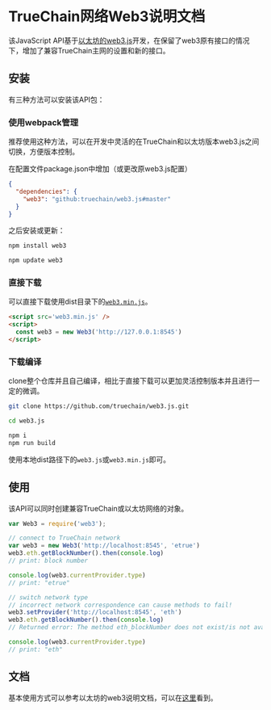 # TrueChain网络Web3说明文档

该JavaScript API基于[以太坊的web3.js](https://github.com/ethereum/web3.js)开发，在保留了web3原有接口的情况下，增加了兼容TrueChain主网的设置和新的接口。

## 安装

有三种方法可以安装该API包：

### 使用webpack管理

推荐使用这种方法，可以在开发中灵活的在TrueChain和以太坊版本web3.js之间切换，方便版本控制。

在配置文件package.json中增加（或更改原web3.js配置）

``` json
{
  "dependencies": {
    "web3": "github:truechain/web3.js#master"
  }
}
```

之后安装或更新：

``` bash
npm install web3

npm update web3
```

### 直接下载

可以直接下载使用dist目录下的[`web3.min.js`](../dist/web3.min/js)。

``` html
<script src='web3.min.js' />
<script>
  const web3 = new Web3('http://127.0.0.1:8545')
</script>
```

### 下载编译

clone整个仓库并且自己编译，相比于直接下载可以更加灵活控制版本并且进行一定的微调。

``` bash
git clone https://github.com/truechain/web3.js.git

cd web3.js

npm i
npm run build
```

使用本地dist路径下的`web3.js`或`web3.min.js`即可。

## 使用

该API可以同时创建兼容TrueChain或以太坊网络的对象。

``` JavaScript
var Web3 = require('web3');

// connect to TrueChain network
var web3 = new Web3('http://localhost:8545', 'etrue')
web3.eth.getBlockNumber().then(console.log)
// print: block number

console.log(web3.currentProvider.type)
// print: "etrue"

// switch network type
// incorrect network correspondence can cause methods to fail!
web3.setProvider('http://localhost:8545', 'eth')
web3.eth.getBlockNumber().then(console.log)
// Returned error: The method eth_blockNumber does not exist/is not available

console.log(web3.currentProvider.type)
// print: "eth"
```

## 文档

基本使用方式可以参考以太坊的web3说明文档，可以在[这里](http://web3js.readthedocs.io/en/1.0/)看到。